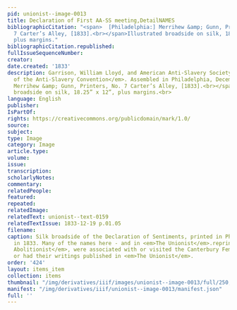 ```yaml
---
pid: unionist--image-0013
title: Declaration of First AA-SS meeting,DetailNAMES
bibliographicCitation: "<span>  [Philadelphia:] Merrihew &amp; Gunn, Printers, No.
  7 Carter’s Alley, [1833].<br></span>Illustrated broadside on silk, 18.25” x 12”,
  plus margins."
bibliographicCitation.republished: 
fullIssueSequenceNumber: 
creator: 
date.created: '1833'
description: Garrison, William Lloyd, and American Anti-Slavery Society. <em>Declaration
  of the Anti-Slavery Convention</em>. Assembled in Philadelphia, December 4, 1833.<span>  [Philadelphia:]
  Merrihew &amp; Gunn, Printers, No. 7 Carter’s Alley, [1833].<br></span>Illustrated
  broadside on silk, 18.25” x 12”, plus margins.<br>
language: English
publisher: 
IsPartOf: 
rights: https://creativecommons.org/publicdomain/mark/1.0/
source: 
subject: 
type: Image
category: Image
article.type: 
volume: 
issue: 
transcription: 
scholarlyNotes: 
commentary: 
relatedPeople: 
featured: 
repeated: 
relatedImage: 
relatedText: unionist--text-0159
relatedTextIssue: 1833-12-19 p.01.05
filename: 
caption: Silk broadside of the Declaration of Sentiments, printed in Philadelphia
  in 1833. Many of the names here - and in <em>The Unionist</em>.reprint from <em>The
  Abolitionist</em>, were associated with or visited the Canterbury Female Academy,
  or had their writings published in <em>The Unionist</em>.
order: '424'
layout: items_item
collection: items
thumbnail: "/img/derivatives/iiif/images/unionist--image-0013/full/250,/0/default.jpg"
manifest: "/img/derivatives/iiif/unionist--image-0013/manifest.json"
full: ''
---
```

